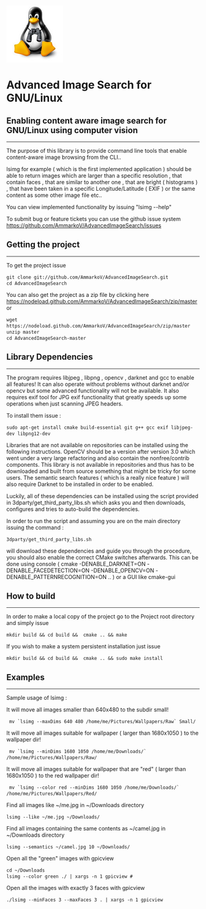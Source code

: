 ![Advanced Image Search for GNU/Linux](https://raw.githubusercontent.com/AmmarkoV/AdvancedImageSearch/master/data/logoSml.jpg)

# Advanced Image Search for GNU/Linux
## Enabling content aware image search for GNU/Linux using computer vision
------------------------------------------------------------------ 
The purpose of this library is to provide command line tools that enable content-aware image browsing from the CLI..

lsimg for example ( which is the first implemented application ) should be able to return images which are larger than a specific resolution , that contain faces , that are similar to another one , that are bright ( histograms ) , that have been taken in a specific Longitude/Latitude ( EXIF ) or the same content as some other image file etc..

You can view implemented functionality by issuing "lsimg --help" 


To submit bug or feature tickets you can use the github issue system
https://github.com/AmmarkoV/AdvancedImageSearch/issues 


## Getting the project
------------------------------------------------------------------ 
To get the project issue 
```
git clone git://github.com/AmmarkoV/AdvancedImageSearch.git
cd AdvancedImageSearch
```

You can also get the project as a zip file by clicking here
https://nodeload.github.com/AmmarkoV/AdvancedImageSearch/zip/master
or 

```
wget https://nodeload.github.com/AmmarkoV/AdvancedImageSearch/zip/master
unzip master
cd AdvancedImageSearch-master
```


## Library Dependencies
------------------------------------------------------------------ 
The program requires libjpeg , libpng , opencv , darknet and gcc to enable all features! It can also operate without problems without darknet and/or opencv but some advanced functionality will not be available.
It also requires exif tool for JPG exif functionality that greatly speeds up some operations when just scanning JPEG headers.
 

To install them issue :
```
sudo apt-get install cmake build-essential git g++ gcc exif libjpeg-dev libpng12-dev
```

Libraries that are not available on repositories can be installed using the following instructions. OpenCV should be a version after version 3.0 which went under a very large refactoring and also contain the nonfree/contrib components. This library is not available in repositories and thus has to be downloaded and built from source something that might be tricky for some users. The semantic search features ( which is a really nice feature ) will also require Darknet to be installed in order to be enabled.

Luckily, all of these dependencies can be installed using the script provided in 3dparty/get_third_party_libs.sh which asks you and then downloads, configures and tries to auto-build the dependencies. 

In order to run the script and assuming you are on the main directory issuing the command :
```
3dparty/get_third_party_libs.sh
```
will download these dependencies and guide you through the procedure, you should also enable the correct CMake switches afterwards. This can be done using console ( cmake -DENABLE_DARKNET=ON -DENABLE_FACEDETECTION=ON -DENABLE_OPENCV=ON -DENABLE_PATTERNRECOGNITION=ON .. )  or a GUI like cmake-gui 


## How to build
------------------------------------------------------------------ 
In order to make a local copy of the project go to the Project root directory and simply issue
```
mkdir build && cd build &&  cmake .. && make
```

If you wish to make a system persistent installation just issue

```
mkdir build && cd build &&  cmake .. && sudo make install
```




## Examples
------------------------------------------------------------------ 
Sample usage of lsimg :

It will move all images smaller than 640x480 to the subdir small!
```
 mv `lsimg --maxDims 640 480 /home/me/Pictures/Wallpapers/Raw` Small/
```
 
It will move all images suitable for wallpaper ( larger than 1680x1050 ) to the wallpaper dir!
```
 mv `lsimg --minDims 1680 1050 /home/me/Downloads/` /home/me/Pictures/Wallpapers/Raw/
```
 
It will move all images suitable for wallpaper that are "red" ( larger than 1680x1050 ) to the red wallpaper dir!
```
 mv `lsimg --color red --minDims 1680 1050 /home/me/Downloads/` /home/me/Pictures/Wallpapers/Red/
```

Find all images like ~/me.jpg in ~/Downloads directory 
```
lsimg --like ~/me.jpg ~/Downloads/
```


Find all images containing the same contents as ~/camel.jpg in ~/Downloads directory 
```
lsimg --semantics ~/camel.jpg 10 ~/Downloads/
```

Open all the "green" images with gpicview
```
cd ~/Downloads
lsimg --color green ./ | xargs -n 1 gpicview #
```

Open all the images with exactly 3 faces with gpicview
```
./lsimg --minFaces 3 --maxFaces 3 . | xargs -n 1 gpicview 
```





 



